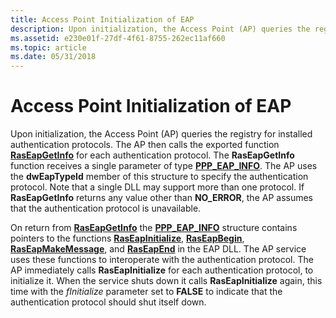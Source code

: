 ```yaml
---
title: Access Point Initialization of EAP
description: Upon initialization, the Access Point (AP) queries the registry for installed authentication protocols.
ms.assetid: e230e01f-27df-4f61-8755-262ec11af660
ms.topic: article
ms.date: 05/31/2018
---
```


# Access Point Initialization of EAP

Upon initialization, the Access Point (AP) queries the registry for installed authentication protocols. The AP then calls the exported function [**RasEapGetInfo**](/previous-versions/windows/desktop/api/Raseapif/nf-raseapif-raseapgetinfo) for each authentication protocol. The **RasEapGetInfo** function receives a single parameter of type [**PPP\_EAP\_INFO**](/windows/desktop/api/Raseapif/ns-raseapif-ppp_eap_info). The AP uses the **dwEapTypeId** member of this structure to specify the authentication protocol. Note that a single DLL may support more than one protocol. If **RasEapGetInfo** returns any value other than **NO\_ERROR**, the AP assumes that the authentication protocol is unavailable.

On return from [**RasEapGetInfo**](/previous-versions/windows/desktop/api/Raseapif/nf-raseapif-raseapgetinfo) the [**PPP\_EAP\_INFO**](/windows/desktop/api/Raseapif/ns-raseapif-ppp_eap_info) structure contains pointers to the functions [**RasEapInitialize**](/previous-versions/windows/desktop/legacy/aa363527(v=vs.85)), [**RasEapBegin**](/previous-versions/windows/desktop/legacy/aa363520(v=vs.85)), [**RasEapMakeMessage**](/previous-versions/windows/desktop/legacy/aa363532(v=vs.85)), and [**RasEapEnd**](/previous-versions/windows/desktop/legacy/aa363521(v=vs.85)) in the EAP DLL. The AP service uses these functions to interoperate with the authentication protocol. The AP immediately calls **RasEapInitialize** for each authentication protocol, to initialize it. When the service shuts down it calls **RasEapInitialize** again, this time with the *fInitialize* parameter set to **FALSE** to indicate that the authentication protocol should shut itself down.

 

 
